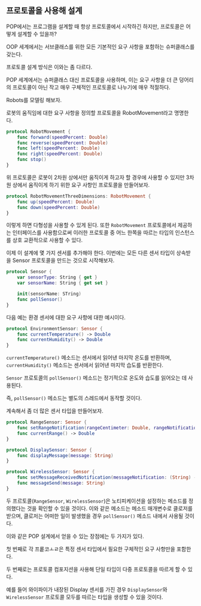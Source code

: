 ## 프로토콜을 사용해 설계

POP에서는 프로그램을 설계할 때 항상 프로토콜에서 시작하긴 하지만, 프로토콜은 어떻게 설계할 수 있을까?

OOP 세계에서는 서브클래스를 위한 모든 기본적인 요구 사항을 포함하는 슈퍼클래스를 갖는다.

프로토콜 설계 방식은 이와는 좀 다르다.

POP 세계에서는 슈퍼클래스 대신 프로토콜을 사용하며, 이는 요구 사항을 더 큰 덩어리의 프로토콜이 아닌 작고 매우 구체적인 프로토콜로 나누기에 매우 적절하다.

Robots를 모델링 해보자.

로봇의 움직임에 대한 요구 사항을 정의할 프로토콜을 RobotMovement라고 명명한다.

```swift
protocol RobotMovement {
    func forward(speedPercent: Double)
    func reverse(speedPercent: Double)
    func left(speedPercent: Double)
    func right(speedPercent: Double)
    func stop()
}
```

위 프로토콜은 로봇이 2차원 상에서만 움직이게 하고자 할 경우에 사용할 수 있지만 3차원 상에서 움직이게 하기 위한 요구 사항인 프로토콜을 만들어보자.

```swift
protocol RobotMovementThreeDimensions: RobotMovement {
    func up(speedPercent: Double)
    func down(speedPercent: Double)
}
```

이렇게 하면 다형성을 사용할 수 있게 된다. 또한 `RobotMovement` 프로토콜에서 제공하는 인터페이스를 사용함으로써 이러한 프로토콜 중 어느 한쪽을 따르는 타입의 인스턴스를 상호 교환적으로 사용할 수 있다.

이제 이 설계에 몇 가지 센서를 추가해야 한다. 이번에는 모든 다른 센서 타입이 상속받을 Sensor 프로토콜을 만드는 것으로 시작해보자.

```swift
protocol Sensor {
    var sensorType: String { get }
    var sensorName: String { get set }

    init(sensorName: STring)
    func pollSensor()
}
```

다음 예는 환경 센서에 대한 요구 사항에 대한 예시이다.

```swift
protocol EnvironmentSensor: Sensor {
    func currentTemperature() -> Double
    func currentHumidity() -> Double
}
```

`currentTemperature()` 메소드는 센서에서 읽어낸 마지막 온도를 반환하며, `currentHumidity()` 메소드는 센서에서 읽어낸 마지막 습도를 반환한다.

`Sensor` 프로토콜의 `pollSensor()` 메소드는 정기적으로 온도와 습도를 읽어오는 데 사용된다.

즉, `pollSensor()` 메소드는 별도의 스레드에서 동작할 것이다.

계속해서 좀 더 많은 센서 타입을 만들어보자.

```swift
protocol RangeSensor: Sensor {
    func setRangeNotification(rangeCentimeter: Double, rangeNotification: () -> Void)
    func currentRange() -> Double
}

protocol DisplaySensor: Sensor {
    func displayMessage(message: String)
}

protocol WirelessSensor: Sensor {
    func setMessageReceivedNotification(messageNotification: (String) -> Void)
    func messageSend(message: String)
}
```

두 프르토콜(`RangeSensor`, `WirelessSensor`)은 노티피케이션을 설정하는 메소드를 정의했다는 것을 확인할 수 있을 것이다. 이와 같은 메소드는 메소드 매개변수로 클로저를 받으며, 클로저는 어떠한 일이 발생했을 경우 `pollSensor()` 메소드 내에서 사용될 것이다.

이와 같은 POP 설계에서 얻을 수 있는 장점에는 두 가지가 있다.

첫 번째로 각 프롵코ㅗㄹ은 특정 센서 타입에서 필요한 구체적인 요구 사항만을 포함한다.

두 번째로는 프로토콜 컴포지션을 사용해 단일 타입이 다중 프로토콜을 따르게 할 수 있다.

예를 들어 와이파이가 내장된 Display 센서를 가진 경우 `DisplaySensor`와 `WirelessSensor` 프로토콜 모두를 따르는 타입을 생성할 수 있을 것이다.